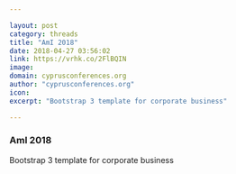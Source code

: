 ```yaml
---

layout: post
category: threads
title: "AmI 2018"
date: 2018-04-27 03:56:02
link: https://vrhk.co/2FlBQIN
image: 
domain: cyprusconferences.org
author: "cyprusconferences.org"
icon: 
excerpt: "Bootstrap 3 template for corporate business"

---
```


### AmI 2018

Bootstrap 3 template for corporate business